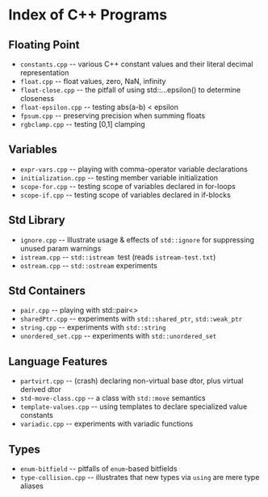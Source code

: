 Index of C++ Programs
====================================================================================================

Floating Point
---------------
- `constants.cpp` -- various C++ constant values and their literal decimal representation
- `float.cpp` -- float values, zero, NaN, infinity
- `float-close.cpp` -- the pitfall of using std::...epsilon() to determine closeness
- `float-epsilon.cpp` -- testing abs(a-b) < epsilon
- `fpsum.cpp` -- preserving precision when summing floats
- `rgbclamp.cpp` -- testing [0,1] clamping

Variables
----------
- `expr-vars.cpp` -- playing with comma-operator variable declarations
- `initialization.cpp` -- testing member variable initialization
- `scope-for.cpp` -- testing scope of variables declared in for-loops
- `scope-if.cpp` -- testing scope of variables declared in if-blocks

Std Library
------------
- `ignore.cpp`  -- Illustrate usage & effects of `std::ignore` for suppressing unused param warnings
- `istream.cpp` -- `std::istream `test (reads `istream-test.txt`)
- `ostream.cpp` -- `std::ostream` experiments

Std Containers
---------------
- `pair.cpp` -- playing with std::pair<>
- `sharedPtr.cpp` -- experiments with `std::shared_ptr`, `std::weak_ptr`
- `string.cpp` -- experiments with `std::string`
- `unordered_set.cpp` -- experiments with `std::unordered_set`

Language Features
------------------
- `partvirt.cpp` -- (crash) declaring non-virtual base dtor, plus virtual derived dtor
- `std-move-class.cpp` -- a class with `std::move` semantics
- `template-values.cpp` -- using templates to declare specialized value constants
- `variadic.cpp` -- experiments with variadic functions

Types
------
- `enum-bitfield` -- pitfalls of `enum`-based bitfields
- `type-collision.cpp` -- illustrates that new types via `using` are mere type aliases
